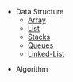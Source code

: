 - Data Structure
  - [Array](Array.md)
  - [List](List.md)
  - [Stacks](Stacks.md)
  - [Queues](Queues.md)
  - [Linked-List](Linked-List.md)

* Algorithm
